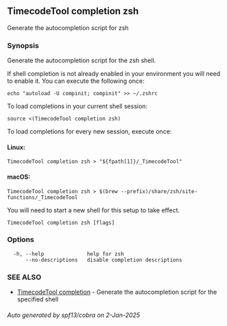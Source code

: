 ## TimecodeTool completion zsh

Generate the autocompletion script for zsh

### Synopsis

Generate the autocompletion script for the zsh shell.

If shell completion is not already enabled in your environment you will need
to enable it.  You can execute the following once:

	echo "autoload -U compinit; compinit" >> ~/.zshrc

To load completions in your current shell session:

	source <(TimecodeTool completion zsh)

To load completions for every new session, execute once:

#### Linux:

	TimecodeTool completion zsh > "${fpath[1]}/_TimecodeTool"

#### macOS:

	TimecodeTool completion zsh > $(brew --prefix)/share/zsh/site-functions/_TimecodeTool

You will need to start a new shell for this setup to take effect.


```
TimecodeTool completion zsh [flags]
```

### Options

```
  -h, --help              help for zsh
      --no-descriptions   disable completion descriptions
```

### SEE ALSO

* [TimecodeTool completion](TimecodeTool_completion.md)	 - Generate the autocompletion script for the specified shell

###### Auto generated by spf13/cobra on 2-Jan-2025
